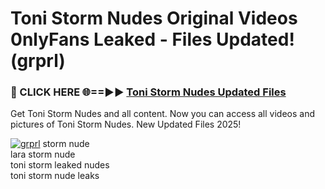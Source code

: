# Toni Storm Nudes Original Videos 0nlyFans Leaked - Files Updated! (grprl)

<h3>🔴 CLICK HERE 🌐==►► <a href="https://tinyurl.com/4mcuefdz" rel="nofollow">Toni Storm Nudes Updated Files</a></h3>

Get Toni Storm Nudes and all content. Now you can access all videos and pictures of Toni Storm Nudes. New Updated Files 2025!

[![grprl](https://i.imgur.com/StAQSOY.gif)](https://tinyurl.com/4mcuefdz)
storm nude<br>
lara storm nude<br>
toni storm leaked nudes<br>
toni storm nude leaks
